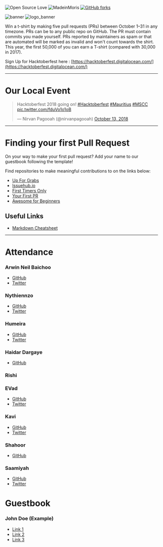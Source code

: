 ![Open Source Love](https://img.shields.io/badge/Open%20Source-%E2%9D%A4-pink.svg) ![MadeinMoris](https://img.shields.io/badge/Made%20in-Moris-green.svg) [![GitHub forks](https://img.shields.io/github/forks/arwinneil/hacktoberfest-mauritius.svg)](https://github.com/arwinneil/hacktoberfest-mauritius/network) 

![banner](/assets/banner.jpg)
![logo_banner](/assets/hacktoberfest_banner.png)

Win a t-shirt by making five pull requests (PRs) between October 1–31 in any timezone. PRs can be to any public repo on GitHub. The PR must contain commits you made yourself. PRs reported by maintainers as spam or that are automated will be marked as invalid and won't count towards the shirt. This year, the first 50,000 of you can earn a T-shirt (compared with 30,000 in 2017).

Sign Up for Hacktoberfest here : [https://hacktoberfest.digitalocean.com/](https://hacktoberfest.digitalocean.com/)

---
# Our Local Event

<blockquote class="twitter-tweet" data-lang="en"><p lang="en" dir="ltr">Hacktoberfest 2018 going on! <a href="https://twitter.com/hashtag/Hacktoberfest?src=hash&amp;ref_src=twsrc%5Etfw">#Hacktoberfest</a> <a href="https://twitter.com/hashtag/Mauritius?src=hash&amp;ref_src=twsrc%5Etfw">#Mauritius</a> <a href="https://twitter.com/hashtag/MSCC?src=hash&amp;ref_src=twsrc%5Etfw">#MSCC</a> <a href="https://t.co/fduVo1o1oB">pic.twitter.com/fduVo1o1oB</a></p>&mdash; Nirvan Pagooah (@nirvanpagooah) <a href="https://twitter.com/nirvanpagooah/status/1051046806598111233?ref_src=twsrc%5Etfw">October 13, 2018</a></blockquote><script async src="https://platform.twitter.com/widgets.js" charset="utf-8"></script>

---

# Finding your first Pull Request
On your way to make your first pull request? Add your name to our guestbook following the template!

Find repositories to make meaningful contributions to on the links below:

- [Up For Grabs](https://up-for-grabs.net/)
- [Issuehub.io](http://issuehub.io/)
- [First Timers Only](https://www.firsttimersonly.com/)
- [Your First PR](http://yourfirstpr.github.io/)
- [Awesome for Beginners](https://github.com/mungell/awesome-for-beginners)

## Useful Links
- [Markdown Cheatsheet](https://github.com/adam-p/markdown-here/wiki/Markdown-Cheatsheet)

---

# Attendance
### Arwin Neil Baichoo
- [GitHub](https://github.com/arwinneil)
- [Twitter](https://twitter.com/arwinneil)

### Nythiennzo
- [GitHub](https://github.com/Nythiennzo)
- [Twitter](https://twitter.com/Nythiennzo)

### Humeira
- [GitHub](https://github.com/Humeira)
- [Twitter](https://twitter.com/echdee)

### Haidar Dargaye
-  [GitHub](https://github.com/haidarknightfury)

### Rishi

### EVad
- [GitHub](https://github.com/azezezaaa)
- [Twitter](https://twitter.com/azezezaaa)

### Kavi
- [GitHub](https://github.com/KnightRag)
- [Twitter](https://twitter.com/Knight_Rag)

### Shahoor
- [GitHub](https://github.com/El-Psy-Congrooo)

### Saamiyah
- [GitHub](https://github.com/saamiyah)
- [Twitter](https://twitter.com/smearthelove)

# Guestbook

### John Doe (Example)
 - [Link 1](https://www.example.com)
 - [Link 2](https://www.example.com) 
 - [Link 3](https://www.example.com)
